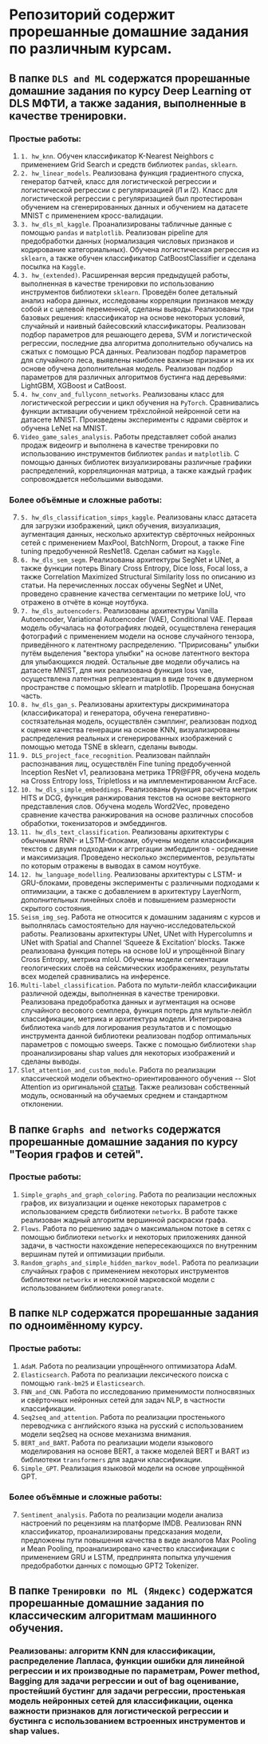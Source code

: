 # Репозиторий содержит прорешанные домашние задания по различным курсам. 

## В папке ``DLS and ML`` содержатся прорешанные домашние задания по курсу Deep Learning от DLS МФТИ, а также задания, выполненные в качестве тренировки. 
### Простые работы: 
1. ``1. hw_knn``. Обучен классификатор K-Nearest Neighbors с применением Grid Search и средств библиотек ``pandas``, ``sklearn``. 
2. ``2. hw_linear_models``. Реализована функция градиентного спуска, генератор батчей, класс для логистической регрессии и логистической регрессии с регуляризацией ($l1$ и $l2$). Класс для логистической регрессии с регуляризацией был протестирован обучением на сгенерированных данных и обучением на датасете MNIST с применением кросс-валидации.
3. ``3. hw_dls_ml_kaggle``. Проанализированы табличные данные с помощью ``pandas`` и ``matplotlib``. Реализован pipeline для предобработки данных (нормализация числовых признаков и кодирование категориальных). Обучена логистическая регрессия из ``sklearn``, а также обучен классификатор CatBoostClassifier и сделана посылка на ``Kaggle``.
4. ``3. hw_(extended)``. Расширенная версия предыдущей работы, выполненная в качестве тренировки по использованию инструментов библиотеки ``sklearn``. Проведён более детальный анализ набора данных, исследованы корреляции признаков между собой и с целевой переменной, сделаны выводы. Реализованы три базовых решения: классификатор на основе некоторых условий, случайный и наивный байесовский классификаторы. Реализован подбор параметров для решающего дерева, SVM и логистической регрессии, последние два алгоритма дополнительно обучались на сжатых с помощью PCA данных. Реализован подбор параметров для случайного леса, выявлены наиболее важные признаки и на их основе обучена дополнительная модель. Реализован подбор параметров для различных алгоритмов бустинга над деревьями: LightGBM, XGBoost и CatBoost.
5. ``4. hw_conv_and_fullyconn_networks``. Реализованы класс для логистической регрессии и цикл обучения на ``PyTorch``. Сравнивались функции активации обучением трёхслойной нейронной сети на датасете MNIST. Произведены эксперименты с ядрами свёрток и обучена LeNet на MNIST.
6. ``Video_game_sales_analysis``. Работы представляет собой анализ продаж видеоигр и выполнена в качестве тренировки по использованию инструментов библиотек ``pandas`` и ``matplotlib``. С помощью данных библиотек визуализированы различные графики распределений, корреляционная матрица, а также каждый график сопровождается небольшими выводами. 

### Более объёмные и сложные работы:
7. ``5. hw_dls_classification_simps_kaggle``. Реализованы класс датасета для загрузки изображений, цикл обучения, визуализация, аугментация данных, несколько архитектур свёрточных нейронных сетей с применением MaxPool, BatchNorm, Dropout, а также Fine tuning предобученной ResNet18. Сделан сабмит на ``Kaggle``.
8. ``6. hw_dls_sem_segm``. Реализованы архитектуры SegNet и UNet, а также функции потерь Binary Cross Entropy, Dice loss, Focal loss, а также Correlation Maximized Structural Similarity loss по описанию из статьи. На перечисленных лоссах обучены SegNet и UNet, проведено сравнение качества сегментации по метрике IoU, что отражено в отчёте в конце ноутбука. 
9. ``7. hw_dls_autoencoders``. Реализованы архитектуры Vanilla Autoencoder, Variational Autoencoder (VAE), Conditional VAE. Первая модель обучалась на фотографиях людей, осуществлена генерация фотографий с применением модели на основе случайного тензора, приведённого к латентному распределению. "Пририсованы" улыбки путём выделения "вектора улыбки" на основе латентного вектора для улыбающихся людей. Остальные две модели обучались на датасете MNIST, для них реализована функция loss vae, осуществлена латентная репрезентация в виде точек в двумерном пространстве с помощью sklearn и matplotlib. Прорешана бонусная часть. 
10. ``8. hw_dls_gan_s``. Реализованы архитектуры дискриминатора (классификатора) и генератора, обучена генеративно-состязательная модель, осуществлён сэмплинг, реализован подход к оценке качества генерации на основе KNN, визуализированы распределения реальных и сгенерированных изображений с помощью метода TSNE в sklearn, сделаны выводы.
11. ``9. DLS_project_face_recognition``. Реализован пайплайн распознавания лиц, осуществлён Fine tuning предобученной Inception ResNet v1, реализована метрика TPR@FPR, обучена модель на Cross Entropy loss, Tripletloss и на имплементированном ArcFace.
12. ``10. hw_dls_simple_embeddings``. Реализованы функция расчёта метрик HITS и DCG, функция ранжирования текстов на основе векторного представления слов. Обучена модель Word2Vec, проведено сравнение качества ранжирования на основе различных способов обработки, токенизаторов и эмбеддингов. 
13. ``11. hw_dls_text_classification``. Реализованы архитектуры с обычными RNN- и LSTM-блоками, обучены модели классификация текстов с двумя подходами к аггрегации эмбеддингов - осреднение и максимизация. Проведено несколько экспериментов, результаты по которым отражены в выводах в самом ноутбуке.  
14. ``12. hw_language_modelling``. Реализованы архитектуры с LSTM- и GRU-блоками, проведены эксперименты с различными подходами к оптимизации, а также с добавлением в архитектуру LayerNorm, дополнительных линейных слоёв и повышением размерности скрытого состояния. 
15. ``Seism_img_seg``. Работа не относится к домашним заданиям с курсов и выполнялась самостоятельно для научно-исследовательской работы. Реализованы архитектуры UNet, UNet with Hypercolumns и UNet with Spatial and Channel ‘Squeeze & Excitation’ blocks. Также реализована функция потерь на основе IoU и упрощённой Binary Cross Entropy, метрика mIoU. Обучены модели сегментации геологических слоёв на сейсмических изображениях, результаты всех моделей сравнивались на инференсе. 
16. ``Multi-label_classification``. Работа по мульти-лейбл классификации различной одежды, выполненная в качестве тренировки. Реализована предобработка данных и аугментация на основе случайного весового семплера, функция потерь для мульти-лейбл классификации, метрика и архитектура модели. Интегрирована библиотека ``wandb`` для логирования результатов и с помощью инструмента данной библиотеки реализован подбор оптимальных параметров с помощью sweeps. Также с помощью библиотеки ``shap`` проанализированы shap values для некоторых изображений и сделаны выводы.
17. ``Slot_attention_and_custom_module``. Работа по реализации классической модели объектно-ориентированного обучения -- Slot Attention из оригинальной [статьи](https://arxiv.org/pdf/2006.15055.pdf). Также реализован собственный модуль, основанный на обучаемых среднем и стандартном отклонении. 

## В папке ``Graphs and networks`` содержатся прорешанные домашние задания по курсу "Теория графов и сетей".
### Простые работы: 
1. ``Simple_graphs_and_graph_coloring``. Работа по реализации несложных графов, их визуализации и оценке некоторых параметров с использованием средств библиотеки ``networkx``. В работе также реализован жадный алгоритм вершинной раскраски графа. 
2. ``Flows``. Работа по решению задач о максимальном потоке в сетях с помощью библиотеки ``networkx`` и некоторых приложениях данной задачи, в частности нахождение непересекающихся по внутренним вершинам путей и оптимизации прибыли. 
3. ``Random_graphs_and_simple_hidden_markov_model``. Работа по реализации случайных графов с применением некоторых инструментов библиотеки ``networkx`` и несложной марковской модели с использованием библиотеки ``pomegranate``. 

## В папке ``NLP`` содержатся прорешанные задания по одноимённому курсу. 
### Простые работы: 
1. ``AdaM``. Работа по реализации упрощённого оптимизатора AdaM. 
2. ``Elasticsearch``. Работа по реализации лексического поиска с помощью ``rank-bm25`` и ``Elasticsearch``. 
3. ``FNN_and_CNN``. Работа по исследованию применимости полносвязных и свёрточных нейронных сетей для задач NLP, в частности классификации.
4. ``Seq2seq_and_attention``. Работа по реализации простенького переводчика с английского языка на русский с использованием модели seq2seq на основе механизма внимания.
5. ``BERT_and_BART``. Работа по реализации модели языкового моделирования на основе BERT, а также моделей BERT и BART из библиотеки ``transformers`` для задачи классификации. 
6. ``Simple_GPT``. Реализация языковой модели на основе упрощённой GPT.

### Более объёмные и сложные работы: 
7. ``Sentiment_analysis``. Работа по реализации модели анализа настроений по рецензиям на платформе IMDB. Реализован RNN классификатор, проанализированы предсказания модели, предложены пути повышения качества в виде аналогов Max Pooling и Mean Pooling, проанализировано качество классификации с применением GRU и LSTM, предпринята попытка улучшения предобработки данных с помощью GPT2 Tokenizer. 

## В папке ``Тренировки по ML (Яндекс)`` содержатся прорешанные домашние задания по классическим алгоритмам машинного обучения. 
### Реализованы: алгоритм KNN для классификации, распределение Лапласа, функции ошибки для линейной регрессии и их производные по параметрам, Power method, Bagging для задачи регрессии и out of bag оценивание, простейший бустинг для задачи регрессии, простенькая модель нейронных сетей для классификации, оценка важности признаков для логистической регрессии и бустинга с использованием встроенных инструментов и shap values.
